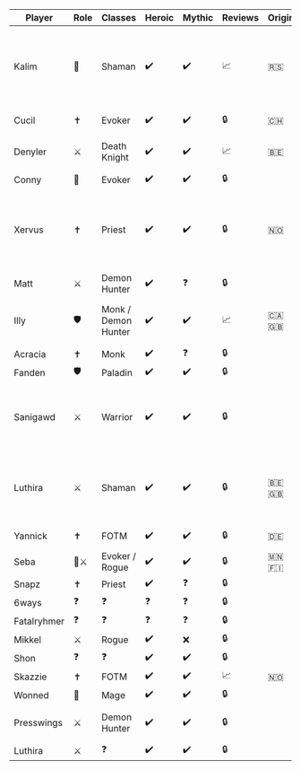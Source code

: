 | Player | Role | Classes | Heroic | Mythic | Reviews | Origin | Bio | Public |
| --- | --- | --- | --- | --- | --- | --- | --- | --- |
| Kalim | 🧙 | Shaman | ✔️ | ✔️ | 📈 | 🇷🇸 | Absolute Madman and self-proclaimed best Shaman on any server he's on. | ✔️ |
| Cucil | ✝️ | Evoker | ✔️ | ✔️ | 🔒 | 🇨🇭 | Phelsuma grandis | ✔️ |
| Denyler | ⚔️ | Death Knight | ✔️ | ✔️ | 📈 | 🇧🇪 | Supreme monkey leader | ✔️ |
| Conny | 🧙 | Evoker | ✔️ | ✔️ | 🔒 |  |   | ❌ |
| Xervus | ✝️ | Priest | ✔️ | ✔️ | 🔒 | 🇳🇴 | Spiteful prick with access to LoF and the ability to let you die if you irk him (takes PI bribes) | ✔️ |
| Matt | ⚔️ | Demon Hunter | ✔️ | ❓ | 🔒 |  |   | ❌ |
| Illy | 🛡️ | Monk / Demon Hunter | ✔️ | ✔️ | 📈 | 🇨🇦🇬🇧 | Looks forward to ✨crying✨ after her reviews | ✔️ |
| Acracia | ✝️ | Monk | ✔️ | ❓ | 🔒 |  |   | ❌ |
| Fanden | 🛡️ | Paladin | ✔️ | ✔️ | 🔒 | |  | ✔️ |
| Sanigawd | ⚔️ | Warrior | ✔️ | ✔️ | 🔒 |  | Absolute gaming warlord, that cant be touched, best to ever do it | ✔️ |
| Luthira | ⚔️ | Shaman | ✔️ | ✔️ | 🔒 | 🇧🇪🇬🇧 | Enh shaman main, altoholic extraordinaire. Also ginger, so guard your soul carefully! | ✔️ |
| Yannick | ✝️ | FOTM | ✔️ | ✔️ | 🔒 | 🇩🇪 | german healer | ✔️ |
| Seba | 🧙⚔️ | Evoker / Rogue | ✔️ | ✔️ | 🔒 | 🇲🇳🇫🇮 |   | ✔️ |
| Snapz | ✝️ | Priest | ✔️ | ❓ | 🔒 |  |   | ❌ |
| 6ways | ❓ | ❓ | ❓ | ❓ | 🔒 |  |   | ❌ |
| Fatalryhmer | ❓ | ❓ | ❓ | ❓ | 🔒 |  |   | ❌ |
| Mikkel | ⚔️ | Rogue | ✔️ | ❌ | 🔒 |  |   | ✔️ |
| Shon | ❓ | ❓ | ✔️ | ✔️ | 🔒 |  |   | ❌ |
| Skazzie | ✝️ | FOTM | ✔️ | ✔️ | 📈 | 🇳🇴 |  | ✔️ |
| Wonned | 🧙 | Mage | ✔️ | ✔️ | 🔒 |  |   | ❌ |
| Presswings | ⚔️ | Demon Hunter | ✔️ | ✔️ | 🔒 |  | the creator of illidan stormrage | ✔️ |
| Luthira | ⚔️ | ❓ | ✔️ | ✔️ | 🔒 |  |   | ❌ |
